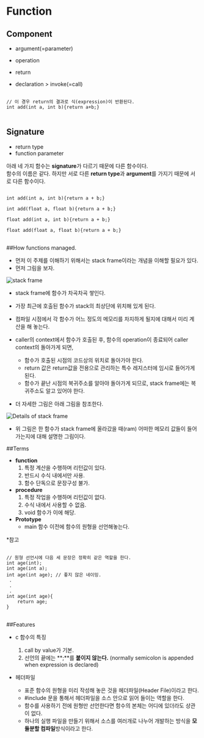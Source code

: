 # Function

## Component
- argument(=parameter)
- operation
- return

- declaration > invoke(=call) 
<pre>
<code>
// 이 경우 return의 결과로 식(expression)이 반환된다.
int add(int a, int b){return a+b;}
</code>
</pre>

## Signature
- return type
- function parameter  

아래 네 가지 함수는 **signature**가 다르기 때문에 다른 함수이다.  
함수의 이름은 같다. 하지만 서로 다른 **return type**과 **argument**를 가지기 때문에 서로 다른 함수이다.

<pre>
<code>
int add(int a, int b){return a + b;}

int add(float a, float b){return a + b;}

float add(int a, int b){return a + b;}

float add(float a, float b){return a + b;}
</code>
</pre>

##How functions managed.

- 먼저 이 주제를 이해하기 위해서는 stack frame이라는 개념을 이해할 필요가 있다.
- 먼저 그림을 보자. 

![stack frame](https://i.stack.imgur.com/DAMVU.png)

- stack frame에 함수가 차곡차곡 쌓인다. 
- 가장 최근에 호출된 함수가 stack의 최상단에 위치해 있게 된다. 
- 컴파일 시점에서 각 함수가 어느 정도의 메모리를 차지하게 될지에 대해서 미리 계산을 해 놓는다. 
- caller의 context에서 함수가 호출된 후, 함수의 operation이 종료되어 caller context의 돌아가게 되면, 
    - 함수가 호출된 시점의 코드상의 위치로 돌아가야 한다.
    - return 값은 return값을 전용으로 관리하는 특수 레지스터에 임시로 들어가게 된다.
    - 함수가 끝난 시점의 복귀주소를 알아야 돌아가게 되므로, stack frame에는 복귀주소도 알고 있어야 한다.    

- 더 자세한 그림은 아래 그림을 참조한다.

![Details of stack frame](http://www.gamesetwatch.com/StackFrameAnatomy.png)

- 위 그림은 한 함수가 stack frame에 올라갔을 때(ram) 어떠한 메모리 값들이 들어가는지에 대해 설명한 그림이다.

##Terms

- **function** 
    1. 특정 계산을 수행하며 리턴값이 있다. 
    2. 반드시 수식 내에서만 사용. 
    3. 함수 단독으로 문장구성 불가.
- **procedure**
    1. 특정 작업을 수행하며 리턴값이 없다. 
    2. 수식 내에서 사용할 수 없음. 
    3. void 함수가 이에 해당. 
- **Prototype**
    - main 함수 이전에 함수의 원형을 선언해놓는다.

*참고
<pre>
<code>
// 원형 선언시에 다음 세 문장은 정확히 같은 역할을 한다.
int age(int);
int age(int a);
int age(int age); // 좋지 않은 네이밍. 
 .
 .
 .
int age(int age){
    return age;
}
</code>
</pre>

##Features
- c 함수의 특징
    1. call by value가 기본. 
    2. 선언의 끝에는 **;**를 **붙이지 않는다.** (normally semicolon is appended when expression is declared) 

- 헤더파일
    - 표준 함수의 원형을 미리 작성해 놓은 것을 헤더파일(Header File)이라고 한다. 
    - #include 문을 통해서 헤더파일을 소스 안으로 읽어 들이는 역할을 한다. 
    - 함수를 사용하기 전에 원형만 선언한다면 함수의 본체는 어디에 있더라도 상관이 없다.
    - 하나의 실행 파일을 만들기 위해서 소스를 여러개로 나누어 개발하는 방식을 **모듈분할 컴파일**방식이라고 한다. 




